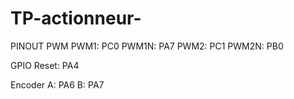 # TP-actionneur-
PINOUT
PWM
PWM1: PC0 
PWM1N: PA7
PWM2: PC1
PWM2N: PB0

GPIO
Reset: PA4

Encoder
A: PA6
B: PA7
